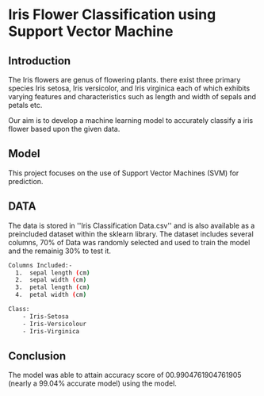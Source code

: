 
# Iris Flower Classification using Support Vector Machine

## Introduction
The Iris flowers are genus of flowering plants. there exist three primary species Iris setosa, Iris versicolor, and Iris virginica each of which exhibits varying features and characteristics such as length and width of sepals and petals etc.

Our aim is to develop a machine learning model to accurately classify a iris flower based upon the given data.

## Model
This project focuses on the use of Support Vector Machines (SVM) for prediction.

## DATA
The data is stored in ''Iris Classification Data.csv'' and is also available as a preincluded dataset within the sklearn library.
The dataset includes several columns, 70% of Data was randomly selected and used to train the model and the remainig 30% to test it.

```bash
Columns Included:-
  1.  sepal length (cm)	    
  2.  sepal width (cm)
  3.  petal length (cm)
  4.  petal width (cm)

Class:
    - Iris-Setosa
    - Iris-Versicolour
    - Iris-Virginica
```



## Conclusion
The model was able to attain accuracy score of 00.9904761904761905 (nearly a 99.04% accurate model) using the model.

